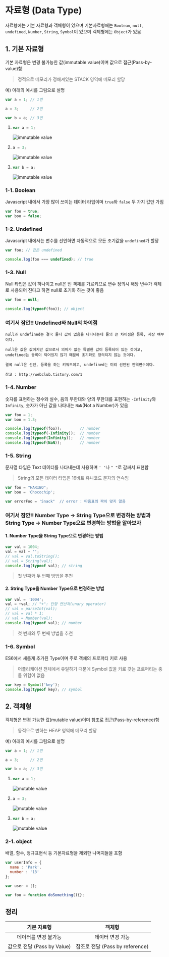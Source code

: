 # 자료형 (Data Type)

자료형에는 기본 자료형과 객체형이 있으며 기본자료형에는 `Boolean`, `null`, `undefined`, `Number`, `String`, `Symbol`이 있으며 객체형에는 `Object`가 있음

## 1. 기본 자료형

기본 자료형은 변경 불가능한 값(immutable value)이며 값으로 접근(Pass-by-value)함

> 정적으로 메모리가 정해져있는 STACK 영역에 메모리 할당

예) 아래의 예시를 그림으로 설명

```javascript
var a = 1; // 1번

a = 3;     // 2번

var b = a; // 3번
```

1. ```javascript
   var a = 1;
   ```

   ![immutable value](/img/immutable.png)

2. ```javascript
   a = 3;
   ```

   ![immutable value](/img/immutable1.png)

3. ```javascript
   var b = a;
   ```

   ![immutable value](/img/immutable2.png)

### 1-1. Boolean

Javascript 내에서 가장 많이 쓰이는 데이터 타입이며 `true`와 `false` 두 가지 값만 가짐

```javascript
var foo = true;
var boo = false;
```

### 1-2. Undefined

Javascript 내에서는 변수를 선언하면 자동적으로 모든 초기값을 `undefined`가 할당

```javascript
var foo; // 값은 undefined

console.log(foo === undefined); // true
```

### 1-3. Null

Null 타입은 값이 하나이고 null은 빈 객체를 가르키므로 변수 정의시 해당 변수가 객체로 사용되어 진다고 하면 null로 초기화 하는 것이 좋음

```javascript
var foo = null;

console.log(typeof(foo)); // object
```

### 여기서 잠깐!! Undefined와 Null의 차이점

```
null과 undefined는 결국 둘다 값이 없음을 나타내는데 둘의 큰 차이점은 등록, 저장 여부이다.

null은 값은 값이지만 값으로서 의미가 없는 특별한 값이 등록되어 있는 것이고, undefined는 등록이 되어있지 않기 때문에 초기화도 정의되지 않는 것이다.

결국 null은 선언, 등록을 하는 키워드이고, undefined는 미리 선언된 전역변수이다.

참고 : http://webclub.tistory.com/1
```

### 1-4. Number

숫자를 표현하는 정수와 실수, 음의 무한대와 양의 무한대를 표현하는 `-Infinity`와 `Infinity`, 숫자가 아닌 값을 나타내는 `NaN`(Not a Number)가 있음

```javascript
var foo = 1;
var boo = 1.3;

console.log(typeof(foo));        // number
console.log(typeof(-Infinity));  // number
console.log(typeof(Infinity));   // number
console.log(typeof(NaN));        // number
```

### 1-5. String

문자열 타입은 Text 데이터를 나타내는데 사용하며 `' '`나 `" "`로 감싸서 표현함

> String의 모든 데이터 타입은 16비트 유니코드 문자의 연속임

```javascript
var foo = "HARIBO";
var boo = 'Chocochip';

var errorFoo = 'Snack"  // error : 따옴표의 짝이 맞지 않음
```

### 여기서 잠깐!! Number Type -> String Type으로 변경하는 방법과 String Type -> Number Type으로 변경하는 방법을 알아보자

#### 1. Number Type을 String Type으로 변경하는 방법

```javascript
var val = 1004;
val = val + '';
// val = val.toString();
// val = String(val);
console.log(typeof val); // string
```

> 첫 번째와 두 번째 방법을 추천

#### 2. String Type을 Number Type으로 변경하는 방법

```javascript
var val = '1004';
val = +val; // "+": 단항 연산자(unary operator)
// val = parseInt(val);
// val = val * 1;
// val = Number(val);
console.log(typeof val); // number
```

> 첫 번째와 두 번째 방법을 추천

### 1-6. Symbol

ES6에서 새롭게 추가된 Type이며 주로 객체의 프로퍼티 키로 사용

> 어플리케이션 전체에서 유일하기 때문에 Symbol 값을 키로 갖는 프로퍼티는 충돌 위험이 없음

```javascript
var key = Symbol('key');
console.log(typeof key); // symbol
```



## 2. 객체형

객체형은 변경 가능한 값(mutable value)이며 참조로 접근(Pass-by-reference)함

> 동적으로 변하는 HEAP 영역에 메모리 할당

예) 아래의 예시를 그림으로 설명

```javascript
var a = 1; // 1번

a = 3;     // 2번

var b = a; // 3번
```

1. ```javascript
   var a = 1;
   ```

   ![mutable value](/img/mutable.png)

2. ```javascript
   a = 3;
   ```

   ![mutable value](/img/mutable1.png)

3. ```javascript
   var b = a;
   ```

   ![mutable value](/img/mutable2.png)

### 2-1. object

배열, 함수, 정규표현식 등 기본자료형을 제외한 나머지들을 포함

```javascript
var userInfo = {
  name : 'Park',
  number : '13'
};

var user = [];

var foo = function doSomething(){};
```



## 정리

|         기본 자료형         |            객체형             |
| :--------------------: | :------------------------: |
|      데이터를 변경 불가능       |         데이터 변경 가능          |
| 값으로 전달 (Pass by Value) | 참조로 전달 (Pass by reference) |

